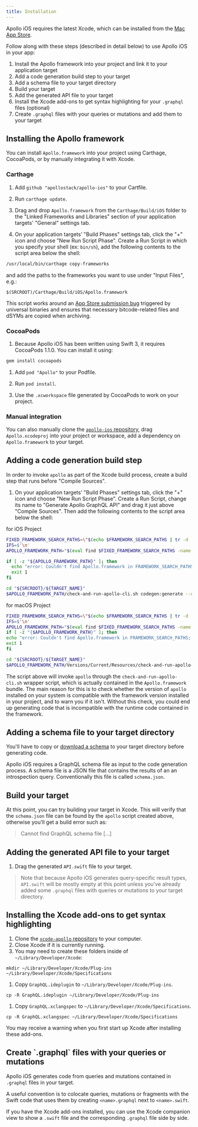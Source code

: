 ```yaml
---
title: Installation
---
```


Apollo iOS requires the latest Xcode, which can be installed from the [Mac App Store](http://appstore.com/mac/apple/xcode).

Follow along with these steps (described in detail below) to use Apollo iOS in your app:

1. Install the Apollo framework into your project and link it to your application target
1. Add a code generation build step to your target
1. Add a schema file to your target directory
1. Build your target
1. Add the generated API file to your target
1. Install the Xcode add-ons to get syntax highlighting for your `.graphql` files (optional)
1. Create `.graphql` files with your queries or mutations and add them to your target

<h2 id="installing-framework">Installing the Apollo framework</h2>

You can install `Apollo.framework` into your project using Carthage, CocoaPods, or by manually integrating it with Xcode.

### Carthage

1. Add `github "apollostack/apollo-ios"` to your Cartfile.

1. Run `carthage update`.

1. Drag and drop `Apollo.framework` from the `Carthage/Build/iOS` folder to the "Linked Frameworks and Libraries" section of your application targets' "General" settings tab.

1. On your application targets’ "Build Phases" settings tab, click the "+" icon and choose "New Run Script Phase". Create a Run Script in which you specify your shell (ex: `bin/sh`), add the following contents to the script area below the shell:

 ```sh
 /usr/local/bin/carthage copy-frameworks
 ```

 and add the paths to the frameworks you want to use under "Input Files", e.g.:

 ```
 $(SRCROOT)/Carthage/Build/iOS/Apollo.framework
 ```
 This script works around an [App Store submission bug](http://www.openradar.me/radar?id=6409498411401216) triggered by universal binaries and ensures that necessary bitcode-related files and dSYMs are copied when archiving.

### CocoaPods

 1. Because Apollo iOS has been written using Swift 3, it requires CocoaPods 1.1.0. You can install it using:

 ```sh
 gem install cocoapods
 ```

 1. Add `pod "Apollo"` to your Podfile.

 1. Run `pod install`.

 1. Use the `.xcworkspace` file generated by CocoaPods to work on your project.

### Manual integration

You can also manually clone the [`apollo-ios` repository](https://github.com/apollostack/apollo-ios), drag `Apollo.xcodeproj` into your project or workspace, add a dependency on `Apollo.framework` to your target.

<h2 id="adding-build-step">Adding a code generation build step</h2>

In order to invoke `apollo` as part of the Xcode build process, create a build step that runs before "Compile Sources".

1. On your application targets’ "Build Phases" settings tab, click the "+" icon and choose "New Run Script Phase". Create a Run Script, change its name to "Generate Apollo GraphQL API" and drag it just above "Compile Sources". Then add the following contents to the script area below the shell:

for iOS Project
```sh
FIXED_FRAMEWORK_SEARCH_PATHS=\"$(echo $FRAMEWORK_SEARCH_PATHS | tr -d '"' | sed -e 's/ \//" "\//g')\"
IFS=$'\n'
APOLLO_FRAMEWORK_PATH="$(eval find $FIXED_FRAMEWORK_SEARCH_PATHS -name "Apollo.framework" -maxdepth 1)"

if [ -z "${APOLLO_FRAMEWORK_PATH}" ]; then
  echo "error: Couldn't find Apollo.framework in FRAMEWORK_SEARCH_PATHS; make sure to add the framework to your project."
  exit 1
fi

cd "${SRCROOT}/${TARGET_NAME}"
$APOLLO_FRAMEWORK_PATH/check-and-run-apollo-cli.sh codegen:generate --queries="$(find . -name '*.graphql')" --schema=schema.json API.swift
```
for macOS Project
```sh
FIXED_FRAMEWORK_SEARCH_PATHS=\"$(echo $FRAMEWORK_SEARCH_PATHS | tr -d '"' | sed -e 's/ \//" "\//g')\"
IFS=$'\n'
APOLLO_FRAMEWORK_PATH="$(eval find $FIXED_FRAMEWORK_SEARCH_PATHS -name "Apollo.framework" -maxdepth 1)"
if [ -z "{$APOLLO_FRAMEWORK_PATH}" ]; then
echo "error: Couldn't find Apollo.framework in FRAMEWORK_SEARCH_PATHS; make sure to add the framework to your project."
exit 1
fi

cd "${SRCROOT}/${TARGET_NAME}"
$APOLLO_FRAMEWORK_PATH/Versions/Current/Resources/check-and-run-apollo-cli.sh codegen:generate --queries="$(find . -name '*.graphql')" --schema=schema.json API.swift
```



The script above will invoke `apollo` through the `check-and-run-apollo-cli.sh` wrapper script, which is actually contained in the `Apollo.framework` bundle. The main reason for this is to check whether the version of `apollo` installed on your system is compatible with the framework version installed in your project, and to warn you if it isn't. Without this check, you could end up generating code that is incompatible with the runtime code contained in the framework.

<h2 id="adding-schema">Adding a schema file to your target directory</h2>

You'll have to copy or [download a schema](downloading-schema.html) to your target directory before generating code.

Apollo iOS requires a GraphQL schema file as input to the code generation process. A schema file is a JSON file that contains the results of an an introspection query. Conventionally this file is called `schema.json`.  

<h2 id="building-target">Build your target</h2>

At this point, you can try building your target in Xcode.  This will verify that the `schema.json` file can be found by the `apollo` script created above, otherwise you'll get a build error such as:
> Cannot find GraphQL schema file [...]

<h2 id="adding-generated-api">Adding the generated API file to your target</h2>

1. Drag the generated `API.swift` file to your target.

> Note that because Apollo iOS generates query-specific result types, `API.swift` will be mostly empty at this point unless you've already added some `.graphql` files with queries or mutations to your target directory.

<h2 id="installing-xcode-add-ons">Installing the Xcode add-ons to get syntax highlighting</h2>

1. Clone the [`xcode-apollo` repository](https://github.com/apollostack/xcode-apollo) to your computer.
1. Close Xcode if it is currently running.
1. You may need to create these folders inside of `~/Library/Developer/Xcode`:

 `mkdir ~/Library/Developer/Xcode/Plug-ins ~/Library/Developer/Xcode/Specifications`

1. Copy `GraphQL.ideplugin` to `~/Library/Developer/Xcode/Plug-ins`.

 `cp -R GraphQL.ideplugin ~/Library/Developer/Xcode/Plug-ins`

1. Copy `GraphQL.xclangspec` to `~/Library/Developer/Xcode/Specifications`.

 `cp -R GraphQL.xclangspec ~/Library/Developer/Xcode/Specifications`

You may receive a warning when you first start up Xcode after installing these add-ons.

<h2 id="creating-query-documents">Create `.graphql` files with your queries or mutations</h2>

Apollo iOS generates code from queries and mutations contained in `.graphql` files in your target.

A useful convention is to colocate queries, mutations or fragments with the Swift code that uses them by creating `<name>.graphql` next to `<name>.swift`.

If you have the Xcode add-ons installed, you can use the Xcode companion view to show a `.swift` file and the corresponding `.graphql` file side by side.
